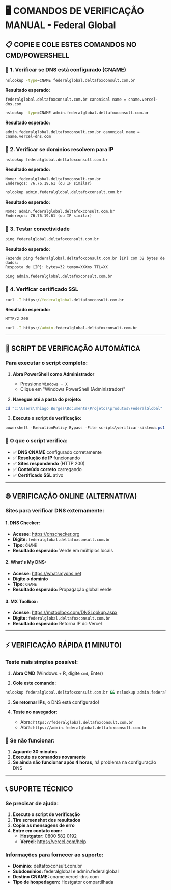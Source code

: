 # 🖥️ COMANDOS DE VERIFICAÇÃO MANUAL - Federal Global

## 📋 COPIE E COLE ESTES COMANDOS NO CMD/POWERSHELL

### 🔹 1. Verificar se DNS está configurado (CNAME)

```cmd
nslookup -type=CNAME federalglobal.deltafoxconsult.com.br
```

**Resultado esperado:**

```
federalglobal.deltafoxconsult.com.br canonical name = cname.vercel-dns.com
```

```cmd
nslookup -type=CNAME admin.federalglobal.deltafoxconsult.com.br
```

**Resultado esperado:**

```
admin.federalglobal.deltafoxconsult.com.br canonical name = cname.vercel-dns.com
```

### 🔹 2. Verificar se domínios resolvem para IP

```cmd
nslookup federalglobal.deltafoxconsult.com.br
```

**Resultado esperado:**

```
Nome: federalglobal.deltafoxconsult.com.br
Endereços: 76.76.19.61 (ou IP similar)
```

```cmd
nslookup admin.federalglobal.deltafoxconsult.com.br
```

**Resultado esperado:**

```
Nome: admin.federalglobal.deltafoxconsult.com.br
Endereços: 76.76.19.61 (ou IP similar)
```

### 🔹 3. Testar conectividade

```cmd
ping federalglobal.deltafoxconsult.com.br
```

**Resultado esperado:**

```
Fazendo ping federalglobal.deltafoxconsult.com.br [IP] com 32 bytes de dados:
Resposta de [IP]: bytes=32 tempo=XXXms TTL=XX
```

```cmd
ping admin.federalglobal.deltafoxconsult.com.br
```

### 🔹 4. Verificar certificado SSL

```cmd
curl -I https://federalglobal.deltafoxconsult.com.br
```

**Resultado esperado:**

```
HTTP/2 200
```

```cmd
curl -I https://admin.federalglobal.deltafoxconsult.com.br
```

---

## 🔧 SCRIPT DE VERIFICAÇÃO AUTOMÁTICA

### Para executar o script completo:

1. **Abra PowerShell como Administrador**

   - Pressione `Windows + X`
   - Clique em "Windows PowerShell (Administrador)"

2. **Navegue até a pasta do projeto:**

```powershell
cd "c:\Users\Thiago Borges\Documents\Projetos\produtos\FederalGlobal"
```

3. **Execute o script de verificação:**

```powershell
powershell -ExecutionPolicy Bypass -File scripts\verificar-sistema.ps1
```

### 🎯 O que o script verifica:

- ✅ **DNS CNAME** configurado corretamente
- ✅ **Resolução de IP** funcionando
- ✅ **Sites respondendo** (HTTP 200)
- ✅ **Conteúdo correto** carregando
- ✅ **Certificado SSL** ativo

---

## 🌐 VERIFICAÇÃO ONLINE (ALTERNATIVA)

### Sites para verificar DNS externamente:

#### 1. DNS Checker:

- **Acesse:** https://dnschecker.org
- **Digite:** `federalglobal.deltafoxconsult.com.br`
- **Tipo:** `CNAME`
- **Resultado esperado:** Verde em múltiplos locais

#### 2. What's My DNS:

- **Acesse:** https://whatsmydns.net
- **Digite o domínio**
- **Tipo:** `CNAME`
- **Resultado esperado:** Propagação global verde

#### 3. MX Toolbox:

- **Acesse:** https://mxtoolbox.com/DNSLookup.aspx
- **Digite:** `federalglobal.deltafoxconsult.com.br`
- **Resultado esperado:** Retorna IP do Vercel

---

## ⚡ VERIFICAÇÃO RÁPIDA (1 MINUTO)

### Teste mais simples possível:

1. **Abra CMD** (Windows + R, digite `cmd`, Enter)

2. **Cole este comando:**

```cmd
nslookup federalglobal.deltafoxconsult.com.br && nslookup admin.federalglobal.deltafoxconsult.com.br
```

3. **Se retornar IPs**, o DNS está configurado!

4. **Teste no navegador:**
   - Abra: `https://federalglobal.deltafoxconsult.com.br`
   - Abra: `https://admin.federalglobal.deltafoxconsult.com.br`

### 🔴 Se não funcionar:

1. **Aguarde 30 minutos**
2. **Execute os comandos novamente**
3. **Se ainda não funcionar após 4 horas**, há problema na configuração DNS

---

## 📞 SUPORTE TÉCNICO

### Se precisar de ajuda:

1. **Execute o script de verificação**
2. **Tire screenshot dos resultados**
3. **Copie as mensagens de erro**
4. **Entre em contato com:**
   - **Hostgator:** 0800 582 0192
   - **Vercel:** https://vercel.com/help

### Informações para fornecer ao suporte:

- **Domínio:** deltafoxconsult.com.br
- **Subdomínios:** federalglobal e admin.federalglobal
- **Destino CNAME:** cname.vercel-dns.com
- **Tipo de hospedagem:** Hostgator compartilhada
